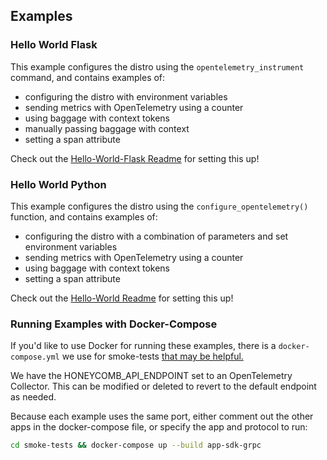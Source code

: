 ## Examples

### Hello World Flask

This example configures the distro using the `opentelemetry_instrument` command, and contains examples of:
- configuring the distro with environment variables
 - sending metrics with OpenTelemetry using a counter
 - using baggage with context tokens
 - manually passing baggage with context
 - setting a span attribute
  
Check out the [Hello-World-Flask Readme](hello-world-flask/README.md) for setting this up!

### Hello World Python

This example configures the distro using the `configure_opentelemetry()` function, and contains examples of:
 - configuring the distro with a combination of parameters and set environment variables
 - sending metrics with OpenTelemetry using a counter
 - using baggage with context tokens
 - setting a span attribute

Check out the [Hello-World Readme](hello-world/README.md) for setting this up!

### Running Examples with Docker-Compose

If you'd like to use Docker for running these examples, there is a `docker-compose.yml` we use for smoke-tests [that may be helpful.](../smoke-tests/docker-compose.yml)

We have the HONEYCOMB_API_ENDPOINT set to an OpenTelemetry Collector. This can be modified or deleted to revert to the default endpoint as needed.

Because each example uses the same port, either comment out the other apps in the docker-compose file, or specify the app and protocol to run:

```bash
cd smoke-tests && docker-compose up --build app-sdk-grpc
```

